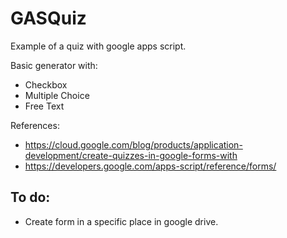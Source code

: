 # GASQuiz
Example of a quiz with google apps script. 

Basic generator with:
- Checkbox
- Multiple Choice
- Free Text 

References:
- https://cloud.google.com/blog/products/application-development/create-quizzes-in-google-forms-with
- https://developers.google.com/apps-script/reference/forms/

## To do:

- Create form in a specific place in google drive.
